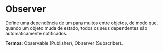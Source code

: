 
# Observer

Define uma dependência de um para muitos entre objetos, de modo que, quando um objeto muda de estado, todos os seus dependentes são automaticamente notificados.

**Termos**: Observable (Publisher), Observer (Subscriber).


